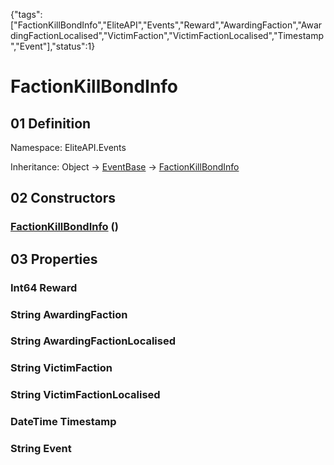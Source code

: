 {"tags":["FactionKillBondInfo","EliteAPI","Events","Reward","AwardingFaction","AwardingFactionLocalised","VictimFaction","VictimFactionLocalised","Timestamp","Event"],"status":1}

# FactionKillBondInfo

## 01 Definition

Namespace: <span class='code'>EliteAPI.Events</span>

Inheritance: <span class='code'>Object</span> → <span class='code'>[EventBase](../../EliteAPI/Events/EventBase.html)</span> → <span class='code'>[FactionKillBondInfo](../../EliteAPI/Events/FactionKillBondInfo.html)</span>

## 02 Constructors

### <span class='code'>[FactionKillBondInfo](../../EliteAPI/Events/FactionKillBondInfo.html)</span> ()

## 03 Properties

### <span class='code'>Int64</span> Reward

### <span class='code'>String</span> AwardingFaction

### <span class='code'>String</span> AwardingFactionLocalised

### <span class='code'>String</span> VictimFaction

### <span class='code'>String</span> VictimFactionLocalised

### <span class='code'>DateTime</span> Timestamp

### <span class='code'>String</span> Event

